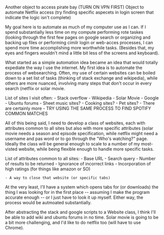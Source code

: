 Another object to access pirate bay (TURN ON VPN FIRST)
Object to automate Netflix access (try finding specific aspecets in login screen that indicate the logic isn't complete)

My goal here is to automate as much of my computer use as I can. If I spend substantially less time on my compute performing rote taskes (looking through the first few pages on google search or organizing and backing up files or performing cimilr login or web-acces processes, I can spend more time accomplishing more worthwhile tasks. (Besides that, my eyes and fingers wouldn't mind a little bit less of the screens and keyboard).

What started as a simple automation idea became an idea that would totally expediate the way I use the internet. My first idea is to automate the process of websearching. Often, my use of certain websites can be boiled down to a set list of tasks (thinking of stack exchange and wikipedia), while others are more nuanced, involving many steps that don't occur in every search (netflix or solar movie.


List of sites I visit often:
	- Stack overflow
	- Wikipedia
	- Solar Movie
	- Google
	- Ubuntu forums
	- Sheet music sites?
	- Cooking sites?
	- Pet sites?
	- There are certainly more
	- TRY USING THE SAME PROCESS TO FIND SPOTIFY COMMON MATCHES

All of this being said, I need to develop a class of websites, each with attributes common to all sites but also with more specific attributes (solar movie needs a season and episode specification, while netflix might need a username and pas word or to go through the "Who's watching?" page. Ideally the class will be general enough to scale to a number of my most-visted website, while being flexible enough to handle more specific tasks.

List of attributes common to all sites:
	- Base URL
	- Search query
	- Number of results to be returned
	- Ignorance of incorrect links
	- Incorporation of high ratings (for things like amazon or SO)

	- A way to close that website (or specific tabs)

At the very least, I'll have a system which opens tabs for (or downloads) the thing I was looking for in the first place -- assuming I make the program accurate enough -- or I just have to look it up myself. Either way, the process would be autmoated substantially.




After abstracting the stack and google scripts to a Website class, I think I'll be able to add wiki and ubuntu forums in no time. Solar movie is going to be a bit more challenging, and I'd like to do netflix too (will have to use Chrome).
